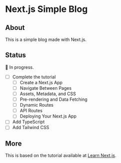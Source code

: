 # Next.js Simple Blog
## About
This is a simple blog made with Next.js.
## Status
:construction: In progress.
- [ ] Complete the tutorial
  - [ ] Create a Next.js App
  - [ ] Navigate Between Pages
  - [ ] Assets, Metadata, and CSS
  - [ ] Pre-rendering and Data Fetching
  - [ ] Dynamic Routes
  - [ ] API Routes
  - [ ] Deploying Your Next.js App
- [ ] Add TypeScript
- [ ] Add Tailwind CSS
## More
This is based on the tutorial available at
[Learn Next.js](https://nextjs.org/learn).
